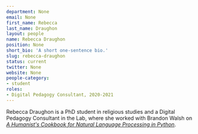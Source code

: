 ```yaml
---
department: None
email: None
first_name: Rebecca
last_name: Draughon
layout: people
name: Rebecca Draughon
position: None
short_bio: 'A short one-sentence bio.'
slug: rebecca-draughon
status: current
twitter: None
website: None
people-category:
- student
roles:
- Digital Pedagogy Consultant, 2020-2021
---
```

Rebecca Draughon is a PhD student in religious studies and a Digital Pedagogy Consultant in the Lab, where she worked with Brandon Walsh on _[A Humanist's Cookbook for Natural Language Processing in Python](/work/a-humanists-cookbook-for-natural-language-processing-in-python/)_.